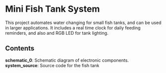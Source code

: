 # Mini Fish Tank System
This project automates water changing for small fish tanks, and can be used in larger applications.  It includes a real time clock for daily feeding reminders, and also and RGB LED for tank lighting.
## Contents
**schematic_0**: Schematic diagram of electronic components.  
**system_source**: Source code for the fish tank

